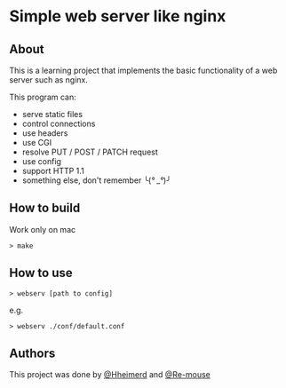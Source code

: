 # Simple web server like nginx

## **About**

This is a learning project that implements the basic functionality of a web server such as nginx.

This program can:

- serve static files
- control connections
- use headers
- use CGI
- resolve PUT / POST / PATCH request
- use config
- support HTTP 1.1
- something else, don't remember ╰(*° _°*)╯

## **How to build**

Work only on mac

`> make`

## **How to use**

`> webserv [path to config]`

e.g.

`> webserv ./conf/default.conf`

## Authors

This project was done by [@Hheimerd](https://github.com/hheimerd) and [@Re-mouse](https://github.com/re-mouse)
